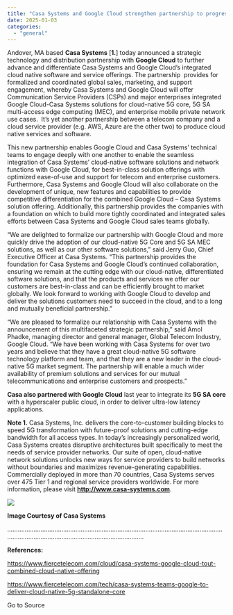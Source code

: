 ```yaml
---
title: "Casa Systems and Google Cloud strengthen partnership to progress cloud-native 5G SA core, MEC, and mobile private networks"
date: 2025-01-03
categories: 
  - "general"
---
```


Andover, MA based **Casa Systems** \[**1.**\] today announced a strategic technology and distribution partnership with **Google Cloud** to further advance and differentiate Casa Systems and Google Cloud’s integrated cloud native software and service offerings. The partnership  provides for formalized and coordinated global sales, marketing, and support engagement, whereby Casa Systems and Google Cloud will offer Communication Service Providers (CSPs) and major enterprises integrated Google Cloud-Casa Systems solutions for cloud-native 5G core, 5G SA multi-access edge computing (MEC), and enterprise mobile private network use cases.  It’s yet another partnership between a telecom company and a cloud service provider (e.g. AWS, Azure are the other two) to produce cloud native services and software.

This new partnership enables Google Cloud and Casa Systems’ technical teams to engage deeply with one another to enable the seamless integration of Casa Systems’ cloud-native software solutions and network functions with Google Cloud, for best-in-class solution offerings with optimized ease-of-use and support for telecom and enterprise customers. Furthermore, Casa Systems and Google Cloud will also collaborate on the development of unique, new features and capabilities to provide competitive differentiation for the combined Google Cloud – Casa Systems solution offering. Additionally, this partnership provides the companies with a foundation on which to build more tightly coordinated and integrated sales efforts between Casa Systems and Google Cloud sales teams globally.

“We are delighted to formalize our partnership with Google Cloud and more quickly drive the adoption of our cloud-native 5G Core and 5G SA MEC solutions, as well as our other software solutions,” said Jerry Guo, Chief Executive Officer at Casa Systems. “This partnership provides the foundation for Casa Systems and Google Cloud’s continued collaboration, ensuring we remain at the cutting edge with our cloud-native, differentiated software solutions, and that the products and services we offer our customers are best-in-class and can be efficiently brought to market globally. We look forward to working with Google Cloud to develop and deliver the solutions customers need to succeed in the cloud, and to a long and mutually beneficial partnership.”

“We are pleased to formalize our relationship with Casa Systems with the announcement of this multifaceted strategic partnership,” said Amol Phadke, managing director and general manager, Global Telecom Industry, Google Cloud. “We have been working with Casa Systems for over two years and believe that they have a great cloud-native 5G software technology platform and team, and that they are a new leader in the cloud-native 5G market segment. The partnership will enable a much wider availability of premium solutions and services for our mutual telecommunications and enterprise customers and prospects.”

**Casa also partnered with Google Cloud** last year to integrate its **5G SA core** with a hyperscaler public cloud, in order to deliver ultra-low latency applications.

**Note 1.** Casa Systems, Inc. delivers the core-to-customer building blocks to speed 5G transformation with future-proof solutions and cutting-edge bandwidth for all access types. In today’s increasingly personalized world, Casa Systems creates disruptive architectures built specifically to meet the needs of service provider networks. Our suite of open, cloud-native network solutions unlocks new ways for service providers to build networks without boundaries and maximizes revenue-generating capabilities. Commercially deployed in more than 70 countries, Casa Systems serves over 475 Tier 1 and regional service providers worldwide. For more information, please visit **http://www.casa-systems.com**.

![](https://www.casa-systems.com/wp-content/uploads/2021/02/feature-diagram-End-to-End-Solutions.png)

**Image Courtesy of Casa Systems**

…………………………………………………………………………………………………………………………………………………………………………………

**References:**

https://www.fiercetelecom.com/cloud/casa-systems-google-cloud-tout-combined-cloud-native-offering

https://www.fiercetelecom.com/tech/casa-systems-teams-google-to-deliver-cloud-native-5g-standalone-core

Go to Source
